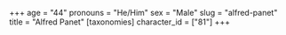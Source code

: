 +++
age = "44"
pronouns = "He/Him"
sex = "Male"
slug = "alfred-panet"
title = "Alfred Panet"
[taxonomies]
character_id = ["81"]
+++



